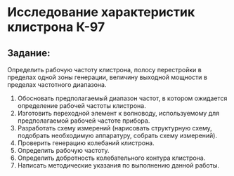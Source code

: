 # Исследование характеристик клистрона К-97


## Задание:
Определить рабочую частоту клистрона, полосу перестройки в пределах одной зоны генерации, величину выходной мощности в пределах частотного диапазона.


1.	Обосновать предполагаемый диапазон частот, в котором ожидается определение рабочей частоты клистрона.
2.	Изготовить переходной элемент к волноводу, используемому для предполагаемой рабочей частоте прибора.
3.	Разработать схему измерений (нарисовать структурную схему, подобрать необходимую аппаратуру, собрать схему измерений).
4.	Проверить генерацию колебаний клистрона.
5.	Определить рабочую частоту.
6.	Определить добротность колебательного контура клистрона.
7.	Написать методические указания по выполнению данной работы.

